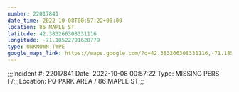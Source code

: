 ```yaml
---
number: 22017841
date_time: 2022-10-08T00:57:22+00:00
location: 86 MAPLE ST
latitude: 42.383266308331116
longitude: -71.18522791628779
type: UNKNOWN TYPE
google_maps_link: https://maps.google.com/?q=42.383266308331116,-71.18522791628779
---
```


;;;Incident #: 22017841   Date: 2022-10-08 00:57:22    Type: MISSING PERS F/;;;Location: PQ PARK AREA / 86 MAPLE ST;;;
